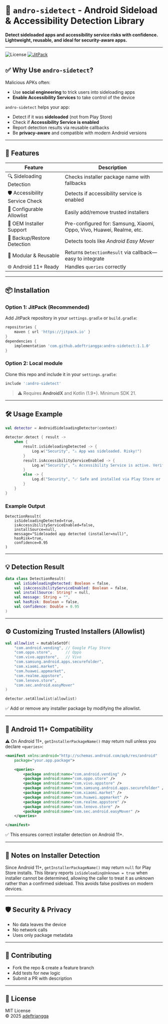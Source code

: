 # 🎯 `andro-sidetect` - Android Sideload & Accessibility Detection Library
**Detect sideloaded apps and accessibility service risks with confidence. Lightweight, reusable, and ideal for security-aware apps.**

---

![License](https://img.shields.io/badge/license-MIT-blue.svg)
[![JitPack](https://jitpack.io/v/adeftriangga/andro-sidetect.svg)](https://jitpack.io/#adeftriangga/andro-sidetect)

## ✅ Why Use `andro-sidetect`?

Malicious APKs often:
- Use **social engineering** to trick users into sideloading apps
- **Enable Accessibility Services** to take control of the device

`andro-sidetect` helps your app:
- Detect if it was **sideloaded** (not from Play Store)
- Check if **Accessibility Service is enabled**
- Report detection results via reusable callbacks
- Be **privacy-aware** and compatible with modern Android versions

---

## 🔧 Features

| Feature | Description |
|-------|-----------|
| 🔍 Sideloading Detection | Checks installer package name with fallbacks |
| 🛡️ Accessibility Service Check | Detects if accessibility service is enabled |
| 🔄 Configurable Allowlist | Easily add/remove trusted installers |
| 📱 OEM Installer Support | Pre-configured for: Samsung, Xiaomi, Oppo, Vivo, Huawei, Realme, etc. |
| 💾 Backup/Restore Detection | Detects tools like *Android Easy Mover* |
| 📁 Modular & Reusable | Returns `DetectionResult` via callback—easy to integrate |
| 🌐 Android 11+ Ready | Handles `queries` correctly |

---

## 📦 Installation

### Option 1: JitPack (Recommended)
Add JitPack repository in your `settings.gradle` or `build.gradle`:
```groovy
repositories {
    maven { url 'https://jitpack.io' }
}
dependencies {
    implementation 'com.github.adeftriangga:andro-sidetect:1.1.0'
}
```

### Option 2: Local module
Clone this repo and include it in your `settings.gradle`:
```groovy
include ':andro-sidetect'
```

>⚠️ Requires **AndroidX** and Kotlin (1.9+). Minimum SDK 21.

---

## 🛠️ Usage Example

```kotlin
val detector = AndroidSideloadingDetector(context)

detector.detect { result ->
    when {
        result.isSideloadingDetected -> {
            Log.w("Security", "⚠️ App was sideloaded. Risky!")
        }
        result.isAccessibilityServiceEnabled -> {
            Log.w("Security", "⚠️ Accessibility Service is active. Verify source!")
        }
        else -> {
            Log.d("Security", "✅ Safe and installed via Play Store or trusted source.")
        }
    }
}
```

### Example Output
```text
DetectionResult(
    isSideloadingDetected=true,
    isAccessibilityServiceEnabled=false,
    installSource=null,
    message="Sideloaded app detected (installer=null)",
    hasRisk=true,
    confidence=0.95
)
```

---

## 💡 Detection Result 
```kotlin
data class DetectionResult(
    val isSideloadingDetected: Boolean = false,
    val isAccessibilityServiceEnabled: Boolean = false,
    val installSource: String? = null,
    val message: String = "",
    val hasRisk: Boolean = false,
    val confidence: Double = 0.95
)
```

---

## ⚙️ Customizing Trusted Installers (Allowlist)
```kotlin
val allowlist = mutableSetOf(
    "com.android.vending", // Google Play Store
    "com.oppo.store",      // Oppo
    "com.vivo.appstore",   // Vivo
    "com.samsung.android.apps.securefolder",
    "com.xiaomi.market",
    "com.huawei.appmarket",
    "com.realme.appstore",
    "com.lenovo.store",
    "com.sec.android.easyMover"
)

detector.setAllowlist(allowlist)
```
✅ Add or remove any installer package by modifying the allowlist.

---

## 🔐 Android 11+ Compatibility
⚠️ On Android 11+, `getInstallerPackageName()` may return null unless you declare `<queries>`:

```xml
<manifest xmlns:android="http://schemas.android.com/apk/res/android"
    package="your.app.package">

    <queries>
        <package android:name="com.android.vending" />
        <package android:name="com.oppo.store" />
        <package android:name="com.vivo.appstore" />
        <package android:name="com.samsung.android.apps.securefolder" />
        <package android:name="com.xiaomi.market" />
        <package android:name="com.huawei.appmarket" />
        <package android:name="com.realme.appstore" />
        <package android:name="com.lenovo.store" />
        <package android:name="com.sec.android.easyMover" />
    </queries>

</manifest>
```
✅ This ensures correct installer detection on Android 11+.

---

## 📝 Notes on Installer Detection
Since Android 11+, `getInstallerPackageName()` may return `null` for Play Store installs.
This library  reports `isSideloadingUnknown = true` when installer cannot be determined,
allowing the caller to treat it as *unknown* rather than a confirmed sideload.
This avoids false positives on modern devices.

---
## 🛡️ Security & Privacy
- No data leaves the device  
- No network calls  
- Uses only package metadata  

---

## 🤝 Contributing
- Fork the repo & create a feature branch  
- Add tests for new logic  
- Submit a PR with description  

---

## 📜 License
MIT License  
© 2025 [adeftriangga](https://github.com/adeftriangga)
